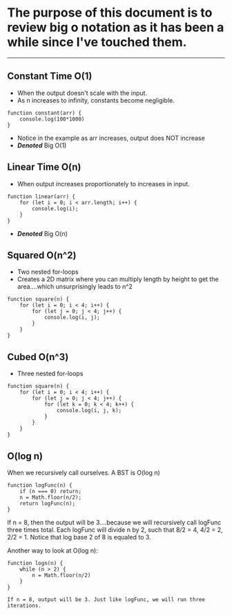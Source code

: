 # The purpose of this document is to review big o notation as it has been a while since I've touched them.

---

## Constant Time O(1)
- When the output doesn't scale with the input.
- As n increases to infinity, constants become negligible.
```
function constant(arr) {
	console.log(100*1000) 
}
```
- Notice in the example as arr increases, output does NOT increase
- ***Denoted*** Big O(1)

## Linear Time O(n)
- When output increases proportionately to increases in input.
```
function linear(arr) {
	for (let i = 0; i < arr.length; i++) {
		console.log(i);
	}
}
```
- ***Denoted*** Big O(n)

## Squared O(n^2)
- Two nested for-loops
- Creates a 2D matrix where you can multiply length by height to get the area....which unsurprisingly leads to n^2
```
function square(n) {
	for (let i = 0; i < 4; i++) {
		for (let j = 0; j < 4; j++) {
			console.log(i, j);
		}
	}
}
```


## Cubed O(n^3)
- Three nested for-loops
```
function square(n) {
	for (let i = 0; i < 4; i++) {
		for (let j = 0; j < 4; j++) {
			for (let k = 0; k < 4; k++) {
				console.log(i, j, k);
			}
		}
	}
}
```


## O(log n)
When we recursively call ourselves. A BST is O(log n)
```
function logFunc(n) {
	if (n === 0) return;
	n = Math.floor(n/2);
	return logFunc(n);
}
```
If n = 8, then the output will be 3....because we will recursively call logFunc three times total. Each logFunc will divide n by 2, such that 8/2 = 4, 4/2 = 2, 2/2 = 1.
Notice that log base 2 of 8 is equaled to 3.

Another way to look at O(log n):
```
function logn(n) {
	while (n > 2) {
		n = Math.floor(n/2)
	}
}

If n = 8, output will be 3. Just like logFunc, we will run three iterations.
```

